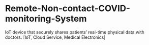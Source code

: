 # Remote-Non-contact-COVID-monitoring-System
IoT device that securely shares patients’ real-time physical data with doctors. [IoT, Cloud Service, Medical Electronics]
